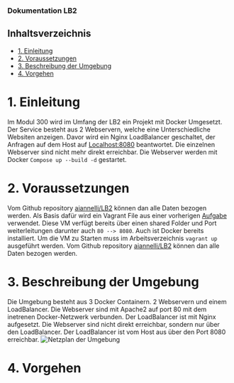### Dokumentation LB2
## Inhaltsverzeichnis
- [1. Einleitung](#1-einleitung)
- [2. Voraussetzungen](#2-voraussetzungen)
- [3. Beschreibung der Umgebung](#3-beschreibung-der-umgebung)
- [4. Vorgehen](#4-vorgehen)

# 1. Einleitung
Im Modul 300 wird im Umfang der LB2 ein Projekt mit Docker Umgesetzt. Der Service besteht aus 2 Webservern, welche eine Unterschiedliche Websiten anzeigen. Davor wird ein Nginx LoadBalancer geschaltet, der Anfragen auf dem Host auf [Localhost:8080](localhost:8080) beantwortet. Die einzelnen Webserver sind nicht mehr direkt erreichbar. Die Webserver werden mit Docker ```Compose up --build -d``` gestartet.

# 2. Voraussetzungen
Vom Github repository [aiannelli/LB2](https://github.com/aiannelli-tbz/LB2) können dan alle Daten bezogen werden.
Als Basis dafür wird ein Vagrant File aus einer vorherigen [Aufgabe](https://gitlab.com/mbe99/docker-work) verwendet. Diese VM verfügt bereits über einen shared Folder und Port weiterleitungen darunter auch ```80 --> 8080```. Auch ist Docker bereits installiert. Um die VM zu Starten muss im Arbeitsverzeichnis ```vagrant up``` ausgeführt werden.
Vom Github repository [aiannelli/LB2](https://github.com/aiannelli-tbz/LB2) können dan alle Daten bezogen werden.

# 3. Beschreibung der Umgebung
Die Umgebung besteht aus 3 Docker Containern. 2 Webservern und einem LoadBalancer. Die Webserver sind mit Apache2 auf port 80 mit dem inetrenen Docker-Netzwerk verbunden. Der LoadBalancer ist mit Nginx aufgesetzt. Die Webserver sind nicht direkt erreichbar, sondern nur über den LoadBalancer. Der LoadBalancer ist vom Host aus über den Port 8080 erreichbar.
![Netzplan der Umgebung](/LB2/images/LB2_M300.PNG)

# 4. Vorgehen 
